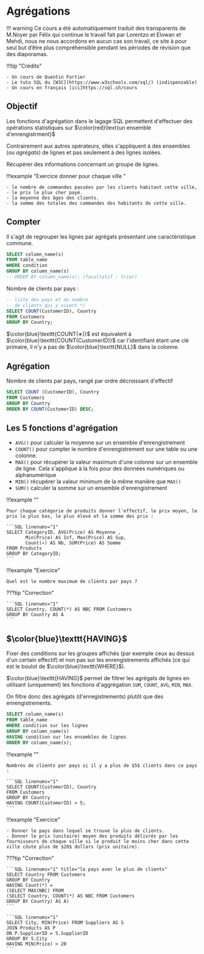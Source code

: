 # Agrégations

!!! warning
    Ce cours a été automatiquement traduit des transparents de M.Noyer par Félix qui continue le travail fait par Lorentzo et Elowan et Mehdi, nous ne nous accordons en aucun cas son travail, ce site à pour seul but d’être plus compréhensible pendant les périodes de révision que des diaporamas.

!!!tip "Crédits"

    - Un cours de Quentin Fortier
    - Le tuto SQL du [W3C](https://www.w3schools.com/sql/) (indispensable)
    - Un cours en français [ici]https://sql.sh/cours

## Objectif

Les fonctions d'agrégation dans le lagage SQL permettent d'effectuer des opérations statistiques sur $\color{red}\text{un ensemble d'enrengistrment}$

Contrairement aux autres opérateurs, elles s'appliquent à des ensembles (ou _agrégats_) de lignes et pas seulement à des lignes isolées.

Récupérer des informations concernant un groupe de lignes.

!!!example "Exercice donner pour chaque ville "

    - le nombre de commandes passées par les clients habitant cette ville,
    - le prix le plux cher payé.
    - la moyenne des âges des clients.
    - la somme des totales des commandes des habitants de cette ville.

## Compter

Il s'agit de regrouper les lignes par agrégats présentant une caractéristique commune.

```SQL linenums="1"
SELECT column_name(s)
FROM table_name
WHERE condition
GROUP BY column_name(s)
-- ORDER BY column_name(s); (facultatif : trier)
```

Nombre de clients par pays :

```SQL linenums="1"
-- liste des pays et du nombre
-- de clients qui y vivent */
SELECT COUNT(CustomerID), Country
FROM Customers
GROUP BY Country;
```

$\color{blue}\texttt{COUNT(∗)}$ est équivalent à $\color{blue}\texttt{COUNT(CustomerID)}$ car l'identifiant étant une clé primaire, il n'y a pas de $\color{blue}\texttt{NULL}$ dans la colonne.

## Agrégation

Nombre de clients par pays, rangé par ordre décroissant d'effectif

```SQL linenums="1"
SELECT COUNT (CustomerID), Country
FROM Customers
GROUP BY Country
ORDER BY COUNT(CustomerID) DESC;
```

## Les $5$ fonctions d'agrégation

- `AVG()` pour calculer la moyenne sur un ensemble d'enrengistrement
- `COUNT()` pour compter le nombre d'enrengistrement sur une table ou une colonne.
- `MAX()` pour récupérer la valeur maximum d'une colonne sur un ensemble de ligne. Cela s'applique à la fois pour des données numériques ou alphanumérique
- `MIN()` récupérer la valeur minimum de la même manière que `MAX()`
- `SUM()` calculer la somme sur un ensemble d'enrengistrement

!!!example ""

    Pour chaque catégorie de produits donner l'effectif, le prix moyen, le prix le plus bas, le plus élevé et la somme des prix :

    ```SQL linenums="1"
    SELECT CategoryID, AVG(Price) AS Moyenne ,
           Min(Price) AS Inf, Max(Price) AS Sup,
           Count(∗) AS Nb, SUM(Price) AS Somme
    FROM Products
    GROUP BY CategoryID;
    ```

!!!example "Exercice"

    Quel est le nombre maximum de clients par pays ?

???tip "Correction"

    ```SQL linenums="1"
    SELECT Country, COUNT(*) AS NBC FROM Customers
    GROUP BY Country AS A
    ```

## $\color{blue}\texttt{HAVING}$

Fixer des conditions sur les groupes affichés (par exemple ceux au dessus d'un certain effectif) et non pas sur les enrengistrements affichés (ce qui est le boulot de $\color{blue}\texttt{WHERE}$).

$\color{blue}\texttt{HAVING}$ permet de filtrer les agrégats de lignes en utilisant (uniquement) les fonctions d'aggrégation `SUM`, `COUNT`, `AVG`, `MIN`, `MAX`.

On filtre donc des agrégats (d'enregistrements) plutôt que des enrengistrements.

```SQL linenums="1"
SELECT column_name(s)
FROM table_name
WHERE condition sur les lignes
GROUP BY column_name(s)
HAVING condition sur les ensembles de lignes
ORDER BY column_name(s);
```

!!!example ""

    Nombres de clients par pays si il y a plus de $5$ clients dans ce pays :

    ```SQL linenums="1"
    SELECT COUNT(CustomerID), Country
    FROM Customers
    GROUP BY Country
    HAVING COUNT(CustomerID) > 5;
    ```

!!!example "Exercice"

    - Donner le pays dans lequel se trouve le plus de clients.
    - Donner le prix (unitaire) moyen des produits délivrés par les fournisseurs de chaque ville si le produit le moins cher dans cette ville côute plus de $20$ dollars (prix unitaire).

???tip "Correction"

    ```SQL linenums="1" title="le pays avec le plus de clients"
    SELECT Country FROM Customers
    GROUP BY Country
    HAVING Count(*) =
    (SELECT MAX(NBC) FROM
    (SELECT Country, COUNT(*) AS NBC FROM Customers
    GROUP BY Country) AS A)
    ```

    ```SQL linenums="1"
    SELECT City, MIN(Price) FROM Suppliers AS S
    JOIN Products AS P 
    ON P.SupplierID = S.SupplierID
    GROUP BY S.City
    HAVING MIN(Price) > 20
    ```
